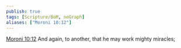 ```yaml
---
publish: true
tags: [Scripture/BoM, noGraph]
aliases: ["Moroni 10:12"]
---
```

[Moroni 10:12](https://churchofjesuschrist.org/study/scriptures/bofm/moro/10?lang=eng&id=p12#p12) And again, to another, that he may work mighty miracles;
